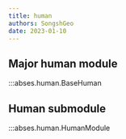 ```yaml
---
title: human
authors: SongshGeo
date: 2023-01-10
---
```


## Major human module

:::abses.human.BaseHuman

## Human submodule

:::abses.human.HumanModule
